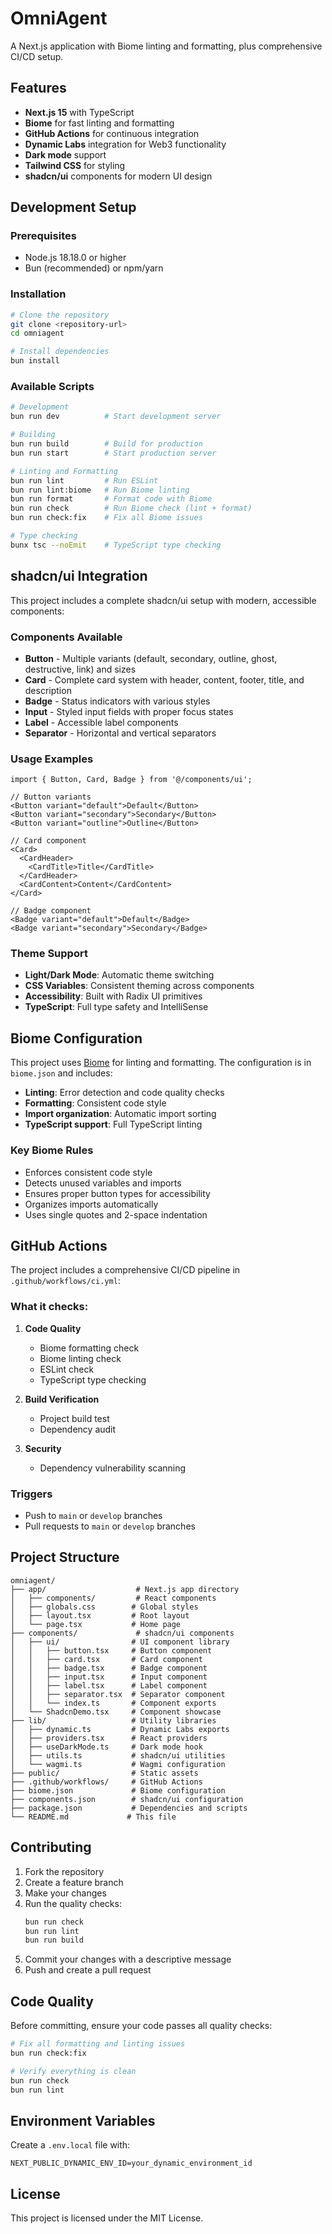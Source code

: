 # OmniAgent

A Next.js application with Biome linting and formatting, plus comprehensive CI/CD setup.

## Features

- **Next.js 15** with TypeScript
- **Biome** for fast linting and formatting
- **GitHub Actions** for continuous integration
- **Dynamic Labs** integration for Web3 functionality
- **Dark mode** support
- **Tailwind CSS** for styling
- **shadcn/ui** components for modern UI design

## Development Setup

### Prerequisites

- Node.js 18.18.0 or higher
- Bun (recommended) or npm/yarn

### Installation

```bash
# Clone the repository
git clone <repository-url>
cd omniagent

# Install dependencies
bun install
```

### Available Scripts

```bash
# Development
bun run dev          # Start development server

# Building
bun run build        # Build for production
bun run start        # Start production server

# Linting and Formatting
bun run lint         # Run ESLint
bun run lint:biome   # Run Biome linting
bun run format       # Format code with Biome
bun run check        # Run Biome check (lint + format)
bun run check:fix    # Fix all Biome issues

# Type checking
bunx tsc --noEmit    # TypeScript type checking
```

## shadcn/ui Integration

This project includes a complete shadcn/ui setup with modern, accessible components:

### Components Available

- **Button** - Multiple variants (default, secondary, outline, ghost, destructive, link) and sizes
- **Card** - Complete card system with header, content, footer, title, and description
- **Badge** - Status indicators with various styles
- **Input** - Styled input fields with proper focus states
- **Label** - Accessible label components
- **Separator** - Horizontal and vertical separators

### Usage Examples

```tsx
import { Button, Card, Badge } from '@/components/ui';

// Button variants
<Button variant="default">Default</Button>
<Button variant="secondary">Secondary</Button>
<Button variant="outline">Outline</Button>

// Card component
<Card>
  <CardHeader>
    <CardTitle>Title</CardTitle>
  </CardHeader>
  <CardContent>Content</CardContent>
</Card>

// Badge component
<Badge variant="default">Default</Badge>
<Badge variant="secondary">Secondary</Badge>
```

### Theme Support

- **Light/Dark Mode**: Automatic theme switching
- **CSS Variables**: Consistent theming across components
- **Accessibility**: Built with Radix UI primitives
- **TypeScript**: Full type safety and IntelliSense

## Biome Configuration

This project uses [Biome](https://biomejs.dev/) for linting and formatting. The configuration is in `biome.json` and includes:

- **Linting**: Error detection and code quality checks
- **Formatting**: Consistent code style
- **Import organization**: Automatic import sorting
- **TypeScript support**: Full TypeScript linting

### Key Biome Rules

- Enforces consistent code style
- Detects unused variables and imports
- Ensures proper button types for accessibility
- Organizes imports automatically
- Uses single quotes and 2-space indentation

## GitHub Actions

The project includes a comprehensive CI/CD pipeline in `.github/workflows/ci.yml`:

### What it checks:

1. **Code Quality**

   - Biome formatting check
   - Biome linting check
   - ESLint check
   - TypeScript type checking

2. **Build Verification**

   - Project build test
   - Dependency audit

3. **Security**
   - Dependency vulnerability scanning

### Triggers

- Push to `main` or `develop` branches
- Pull requests to `main` or `develop` branches

## Project Structure

```
omniagent/
├── app/                    # Next.js app directory
│   ├── components/         # React components
│   ├── globals.css        # Global styles
│   ├── layout.tsx         # Root layout
│   └── page.tsx           # Home page
├── components/             # shadcn/ui components
│   ├── ui/                # UI component library
│   │   ├── button.tsx     # Button component
│   │   ├── card.tsx       # Card component
│   │   ├── badge.tsx      # Badge component
│   │   ├── input.tsx      # Input component
│   │   ├── label.tsx      # Label component
│   │   ├── separator.tsx  # Separator component
│   │   └── index.ts       # Component exports
│   └── ShadcnDemo.tsx     # Component showcase
├── lib/                   # Utility libraries
│   ├── dynamic.ts         # Dynamic Labs exports
│   ├── providers.tsx      # React providers
│   ├── useDarkMode.ts     # Dark mode hook
│   ├── utils.ts           # shadcn/ui utilities
│   └── wagmi.ts           # Wagmi configuration
├── public/                # Static assets
├── .github/workflows/     # GitHub Actions
├── biome.json             # Biome configuration
├── components.json        # shadcn/ui configuration
├── package.json           # Dependencies and scripts
└── README.md             # This file
```

## Contributing

1. Fork the repository
2. Create a feature branch
3. Make your changes
4. Run the quality checks:
   ```bash
   bun run check
   bun run lint
   bun run build
   ```
5. Commit your changes with a descriptive message
6. Push and create a pull request

## Code Quality

Before committing, ensure your code passes all quality checks:

```bash
# Fix all formatting and linting issues
bun run check:fix

# Verify everything is clean
bun run check
bun run lint
```

## Environment Variables

Create a `.env.local` file with:

```env
NEXT_PUBLIC_DYNAMIC_ENV_ID=your_dynamic_environment_id
```

## License

This project is licensed under the MIT License.
